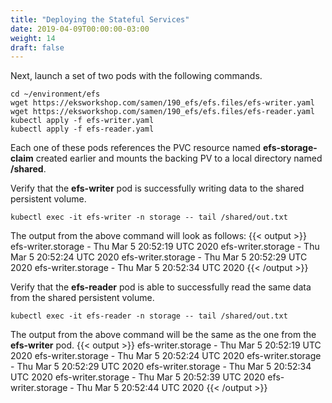 ```yaml
---
title: "Deploying the Stateful Services"
date: 2019-04-09T00:00:00-03:00
weight: 14
draft: false
---
```


Next, launch a set of two pods with the following commands.
```
cd ~/environment/efs
wget https://eksworkshop.com/samen/190_efs/efs.files/efs-writer.yaml
wget https://eksworkshop.com/samen/190_efs/efs.files/efs-reader.yaml
kubectl apply -f efs-writer.yaml
kubectl apply -f efs-reader.yaml
```

Each one of these pods references the PVC resource named **efs-storage-claim** created earlier and mounts the backing PV to a local directory named **/shared**.


Verify that the **efs-writer** pod is successfully writing data to the shared persistent volume.
```
kubectl exec -it efs-writer -n storage -- tail /shared/out.txt
```
The output from the above command will look as follows:
{{< output >}}
efs-writer.storage - Thu Mar 5 20:52:19 UTC 2020
efs-writer.storage - Thu Mar 5 20:52:24 UTC 2020
efs-writer.storage - Thu Mar 5 20:52:29 UTC 2020
efs-writer.storage - Thu Mar 5 20:52:34 UTC 2020
{{< /output >}}


Verify that the **efs-reader** pod is able to successfully read the same data from the shared persistent volume.
```
kubectl exec -it efs-reader -n storage -- tail /shared/out.txt
```
The output from the above command will be the same as the one from the  **efs-writer** pod.
{{< output >}}
efs-writer.storage - Thu Mar 5 20:52:19 UTC 2020
efs-writer.storage - Thu Mar 5 20:52:24 UTC 2020
efs-writer.storage - Thu Mar 5 20:52:29 UTC 2020
efs-writer.storage - Thu Mar 5 20:52:34 UTC 2020
efs-writer.storage - Thu Mar 5 20:52:39 UTC 2020
efs-writer.storage - Thu Mar 5 20:52:44 UTC 2020
{{< /output >}}
